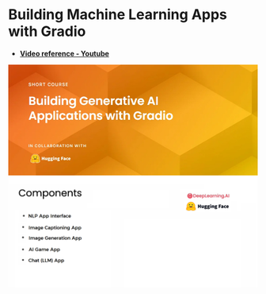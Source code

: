 # Building Machine Learning Apps with Gradio

- [**Video reference - Youtube**](https://www.youtube.com/watch?v=97KxA1r184o)

![cover](https://github.com/ArslanKAS/Building-Machine-Learning-Demos-with-Gradio/blob/main/cover.jpg)
![components](https://github.com/ArslanKAS/Building-Machine-Learning-Demos-with-Gradio/blob/main/components.png)
